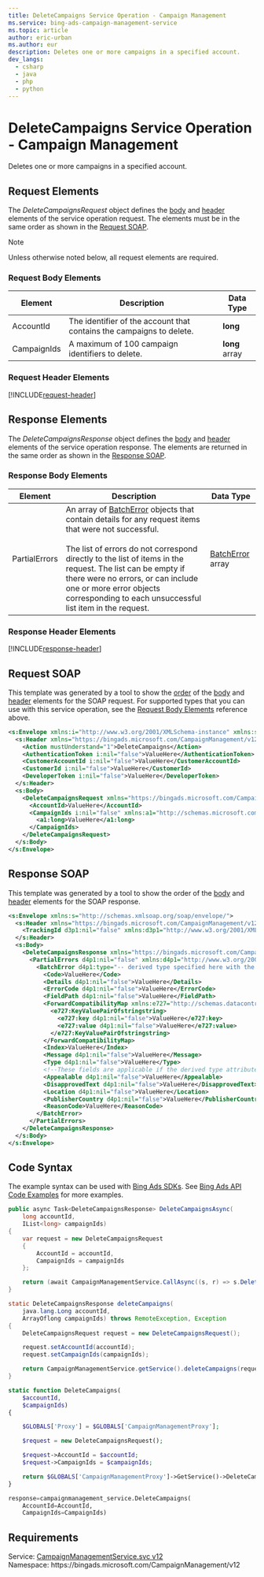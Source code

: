 ```yaml
---
title: DeleteCampaigns Service Operation - Campaign Management
ms.service: bing-ads-campaign-management-service
ms.topic: article
author: eric-urban
ms.author: eur
description: Deletes one or more campaigns in a specified account.
dev_langs: 
  - csharp
  - java
  - php
  - python
---
```

# DeleteCampaigns Service Operation - Campaign Management
Deletes one or more campaigns in a specified account.

## <a name="request"></a>Request Elements
The *DeleteCampaignsRequest* object defines the [body](#request-body) and [header](#request-header) elements of the service operation request. The elements must be in the same order as shown in the [Request SOAP](#request-soap). 

> [!NOTE]
> Unless otherwise noted below, all request elements are required.

### <a name="request-body"></a>Request Body Elements

|Element|Description|Data Type|
|-----------|---------------|-------------|
|<a name="accountid"></a>AccountId|The identifier of the account that contains the campaigns to delete.|**long**|
|<a name="campaignids"></a>CampaignIds|A maximum of 100 campaign identifiers to delete.|**long** array|

### <a name="request-header"></a>Request Header Elements
[!INCLUDE[request-header](./includes/request-header.md)]

## <a name="response"></a>Response Elements
The *DeleteCampaignsResponse* object defines the [body](#response-body) and [header](#response-header) elements of the service operation response. The elements are returned in the same order as shown in the [Response SOAP](#response-soap).

### <a name="response-body"></a>Response Body Elements

|Element|Description|Data Type|
|-----------|---------------|-------------|
|<a name="partialerrors"></a>PartialErrors|An array of [BatchError](batcherror.md) objects that contain details for any request items that were not successful.<br/><br/>The list of errors do not correspond directly to the list of items in the request. The list can be empty if there were no errors, or can include one or more error objects corresponding to each unsuccessful list item in the request.|[BatchError](batcherror.md) array|

### <a name="response-header"></a>Response Header Elements
[!INCLUDE[response-header](./includes/response-header.md)]

## <a name="request-soap"></a>Request SOAP
This template was generated by a tool to show the [order](../guides/services-protocol.md#element-order) of the [body](#request-body) and [header](#request-header) elements for the SOAP request. For supported types that you can use with this service operation, see the [Request Body Elements](#request-header) reference above.

```xml
<s:Envelope xmlns:i="http://www.w3.org/2001/XMLSchema-instance" xmlns:s="http://schemas.xmlsoap.org/soap/envelope/">
  <s:Header xmlns="https://bingads.microsoft.com/CampaignManagement/v12">
    <Action mustUnderstand="1">DeleteCampaigns</Action>
    <AuthenticationToken i:nil="false">ValueHere</AuthenticationToken>
    <CustomerAccountId i:nil="false">ValueHere</CustomerAccountId>
    <CustomerId i:nil="false">ValueHere</CustomerId>
    <DeveloperToken i:nil="false">ValueHere</DeveloperToken>
  </s:Header>
  <s:Body>
    <DeleteCampaignsRequest xmlns="https://bingads.microsoft.com/CampaignManagement/v12">
      <AccountId>ValueHere</AccountId>
      <CampaignIds i:nil="false" xmlns:a1="http://schemas.microsoft.com/2003/10/Serialization/Arrays">
        <a1:long>ValueHere</a1:long>
      </CampaignIds>
    </DeleteCampaignsRequest>
  </s:Body>
</s:Envelope>
```

## <a name="response-soap"></a>Response SOAP
This template was generated by a tool to show the order of the [body](#response-body) and [header](#response-header) elements for the SOAP response.

```xml
<s:Envelope xmlns:s="http://schemas.xmlsoap.org/soap/envelope/">
  <s:Header xmlns="https://bingads.microsoft.com/CampaignManagement/v12">
    <TrackingId d3p1:nil="false" xmlns:d3p1="http://www.w3.org/2001/XMLSchema-instance">ValueHere</TrackingId>
  </s:Header>
  <s:Body>
    <DeleteCampaignsResponse xmlns="https://bingads.microsoft.com/CampaignManagement/v12">
      <PartialErrors d4p1:nil="false" xmlns:d4p1="http://www.w3.org/2001/XMLSchema-instance">
        <BatchError d4p1:type="-- derived type specified here with the appropriate prefix --">
          <Code>ValueHere</Code>
          <Details d4p1:nil="false">ValueHere</Details>
          <ErrorCode d4p1:nil="false">ValueHere</ErrorCode>
          <FieldPath d4p1:nil="false">ValueHere</FieldPath>
          <ForwardCompatibilityMap xmlns:e727="http://schemas.datacontract.org/2004/07/System.Collections.Generic" d4p1:nil="false">
            <e727:KeyValuePairOfstringstring>
              <e727:key d4p1:nil="false">ValueHere</e727:key>
              <e727:value d4p1:nil="false">ValueHere</e727:value>
            </e727:KeyValuePairOfstringstring>
          </ForwardCompatibilityMap>
          <Index>ValueHere</Index>
          <Message d4p1:nil="false">ValueHere</Message>
          <Type d4p1:nil="false">ValueHere</Type>
          <!--These fields are applicable if the derived type attribute is set to EditorialError-->
          <Appealable d4p1:nil="false">ValueHere</Appealable>
          <DisapprovedText d4p1:nil="false">ValueHere</DisapprovedText>
          <Location d4p1:nil="false">ValueHere</Location>
          <PublisherCountry d4p1:nil="false">ValueHere</PublisherCountry>
          <ReasonCode>ValueHere</ReasonCode>
        </BatchError>
      </PartialErrors>
    </DeleteCampaignsResponse>
  </s:Body>
</s:Envelope>
```

## <a name="example"></a>Code Syntax
The example syntax can be used with [Bing Ads SDKs](../guides/client-libraries.md). See [Bing Ads API Code Examples](../guides/code-examples.md) for more examples.
```csharp
public async Task<DeleteCampaignsResponse> DeleteCampaignsAsync(
	long accountId,
	IList<long> campaignIds)
{
	var request = new DeleteCampaignsRequest
	{
		AccountId = accountId,
		CampaignIds = campaignIds
	};

	return (await CampaignManagementService.CallAsync((s, r) => s.DeleteCampaignsAsync(r), request));
}
```
```java
static DeleteCampaignsResponse deleteCampaigns(
	java.lang.Long accountId,
	ArrayOflong campaignIds) throws RemoteException, Exception
{
	DeleteCampaignsRequest request = new DeleteCampaignsRequest();

	request.setAccountId(accountId);
	request.setCampaignIds(campaignIds);

	return CampaignManagementService.getService().deleteCampaigns(request);
}
```
```php
static function DeleteCampaigns(
	$accountId,
	$campaignIds)
{

	$GLOBALS['Proxy'] = $GLOBALS['CampaignManagementProxy'];

	$request = new DeleteCampaignsRequest();

	$request->AccountId = $accountId;
	$request->CampaignIds = $campaignIds;

	return $GLOBALS['CampaignManagementProxy']->GetService()->DeleteCampaigns($request);
}
```
```python
response=campaignmanagement_service.DeleteCampaigns(
	AccountId=AccountId,
	CampaignIds=CampaignIds)
```

## Requirements
Service: [CampaignManagementService.svc v12](https://campaign.api.bingads.microsoft.com/Api/Advertiser/CampaignManagement/v12/CampaignManagementService.svc)  
Namespace: https\://bingads.microsoft.com/CampaignManagement/v12  

